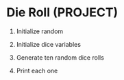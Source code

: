 # Die Roll (PROJECT)
1. Initialize random

1. Initialize dice variables

1. Generate ten random dice rolls

1. Print each one
